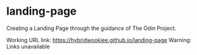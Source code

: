 # landing-page

Creating a Landing Page through the guidance of The Odin Project.

Working URL link: https://hybridwookiee.github.io/landing-page
Warning: Links unavailable
